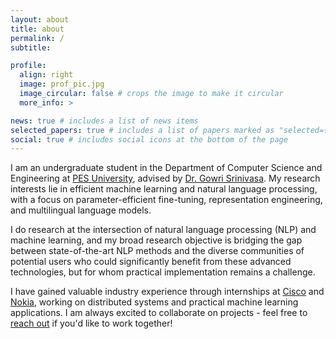 ```yaml
---
layout: about
title: about
permalink: /
subtitle:

profile:
  align: right
  image: prof_pic.jpg
  image_circular: false # crops the image to make it circular
  more_info: >

news: true # includes a list of news items
selected_papers: true # includes a list of papers marked as "selected={true}"
social: true # includes social icons at the bottom of the page
---
```


<!-- Write your biography here. Tell the world about yourself. Link to your favorite [subreddit](http://reddit.com). You can put a picture in, too. The code is already in, just name your picture `prof_pic.jpg` and put it in the `img/` folder.

Put your address / P.O. box / other info right below your picture. You can also disable any of these elements by editing `profile` property of the YAML header of your `_pages/about.md`. Edit `_bibliography/papers.bib` and Jekyll will render your [publications page](/al-folio/publications/) automatically.

Link to your social media connections, too. This theme is set up to use [Font Awesome icons](https://fontawesome.com/) and [Academicons](https://jpswalsh.github.io/academicons/), like the ones below. Add your Facebook, Twitter, LinkedIn, Google Scholar, or just disable all of them. -->

I am an undergraduate student in the Department of Computer Science and Engineering at [PES University](https://pes.edu), advised by [Dr. Gowri Srinivasa](https://staff.pes.edu/nm1084/). My research interests lie in efficient machine learning and natural language processing, with a focus on parameter-efficient fine-tuning, representation engineering, and multilingual language models.

I do research at the intersection of natural language processing (NLP) and machine learning, and my broad research objective is bridging the gap between state-of-the-art NLP methods and the diverse communities of potential users who could significantly benefit from these advanced technologies, but for whom practical implementation remains a challenge.

I have gained valuable industry experience through internships at [Cisco](https://cisco.com) and [Nokia](https://nokia.com), working on distributed systems and practical machine learning applications. I am always excited to collaborate on projects - feel free to [reach out](anirudhlakhotia5@gmail.com) if you'd like to work together!
